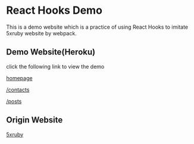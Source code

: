 # React Hooks Demo

This is a demo website which is a practice of using React Hooks to imitate 5xruby website by webpack.

## Demo Website(Heroku)

click the following link to view the demo

[homepage](https://five-ruby-webpack.herokuapp.com/)

[/contacts](https://five-ruby-webpack.herokuapp.com/contacts)

[/posts](https://five-ruby-webpack.herokuapp.com/posts)

## Origin Website

[5xruby](https://5xruby.tw/)

